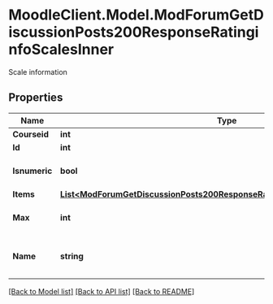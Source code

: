 # MoodleClient.Model.ModForumGetDiscussionPosts200ResponseRatinginfoScalesInner
Scale information

## Properties

Name | Type | Description | Notes
------------ | ------------- | ------------- | -------------
**Courseid** | **int** | Course id. | [optional] 
**Id** | **int** | Scale id. | [optional] 
**Isnumeric** | **bool** | Whether is a numeric scale. | [optional] 
**Items** | [**List&lt;ModForumGetDiscussionPosts200ResponseRatinginfoScalesInnerItemsInner&gt;**](ModForumGetDiscussionPosts200ResponseRatinginfoScalesInnerItemsInner.md) |  | [optional] 
**Max** | **int** | Max value for the scale. | [optional] 
**Name** | **string** | Scale name (when a real scale is used). | [optional] 

[[Back to Model list]](../README.md#documentation-for-models) [[Back to API list]](../README.md#documentation-for-api-endpoints) [[Back to README]](../README.md)

